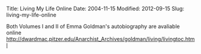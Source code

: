 Title: Living My Life Online
Date: 2004-11-15
Modified: 2012-09-15
Slug: living-my-life-online

Both Volumes I and II of Emma Goldman's autobiography are avaliable online
<a href="http://dwardmac.pitzer.edu/Anarchist_Archives/goldman/living/livingtoc.html" >http://dwardmac.pitzer.edu/Anarchist_Archives/goldman/living/livingtoc.html</a>
